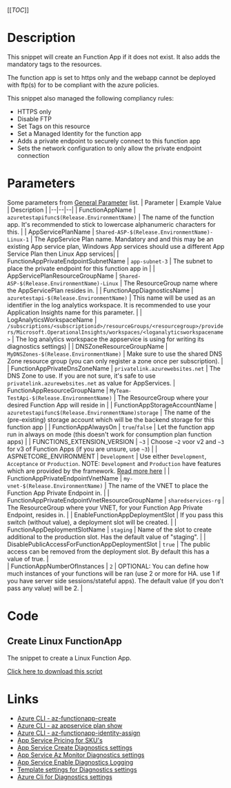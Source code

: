 [[_TOC_]]

# Description
This snippet will create an Function App if it does not exist. It also adds the mandatory tags to the resources.

The function app is set to https only and the webapp cannot be deployed with ftp(s) for to be compliant with the azure policies.

This snippet also managed the following compliancy rules:
 - HTTPS only
 - Disable FTP
 - Set Tags on this resource
 - Set a Managed Identity for the function app
 - Adds a private endpoint to securely connect to this function app
 - Sets the network configuration to only allow the private endpoint connection

# Parameters
Some parameters from [General Parameter](/Azure/Azure-CLI-Snippets) list.
| Parameter | Example Value | Description |
|--|--|--|
| FunctionAppName | `azuretestapifunc$(Release.EnvironmentName)` | The name of the function app. It's recommended to stick to lowercase alphanumeric characters for this. |
| AppServicePlanName | `Shared-ASP-$(Release.EnvironmentName)-Linux-1` | The AppService Plan name. Mandatory and and this may be an existing App service plan, Windows App services should use a different App Service Plan then Linux App services|
| FunctionAppPrivateEndpointSubnetName | `app-subnet-3` | The subnet to place the private endpoint for this function app in |
| AppServicePlanResourceGroupName | `Shared-ASP-$(Release.EnvironmentName)-Linux` | The ResourceGroup name where the AppServicePlan resides in. |
| FunctionAppDiagnosticsName | `azuretestapi-$(Release.EnvironmentName)` | This name will be used as an identifier in the log analytics workspace. It is recommended to use your Application Insights name for this parameter. |
| LogAnalyticsWorkspaceName | `/subscriptions/<subscriptionid>/resourceGroups/<resourcegroup>/providers/Microsoft.OperationalInsights/workspaces/<loganalyticsworkspacename>` | The log analytics workspace the appservice is using for writing its diagnostics settings) |
| DNSZoneResourceGroupName | `MyDNSZones-$(Release.EnvironmentName)` | Make sure to use the shared DNS Zone resource group (you can only register a zone once per subscription). |
| FunctionAppPrivateDnsZoneName | `privatelink.azurewebsites.net` | The DNS Zone to use. If you are not sure, it's safe to use `privatelink.azurewebsites.net` as value for AppServices.
| FunctionAppResourceGroupName | `MyTeam-TestApi-$(Release.EnvironmentName)` | The ResourceGroup where your desired Function App will reside in |
| FunctionAppStorageAccountName | `azuretestapifunc$(Release.EnvironmentName)storage` | The name of the (pre-existing) storage account which will be the backend storage for this function app |
| FunctionAppAlwaysOn | `true`/`false` | Let the function app run in always on mode (this doesn't work for consumption plan function apps) |
| FUNCTIONS_EXTENSION_VERSION | `~3` | Choose `~2` voor v2 and `~3` for v3 of Function Apps (if you are unsure, use `~3`) |
| ASPNETCORE_ENVIRONMENT | `Development` | Use either `Development`, `Acceptance` or `Production`. NOTE: `Development` and `Production` have features which are provided by the framework. [Read more here](https://docs.microsoft.com/en-us/aspnet/core/fundamentals/environments) |
| FunctionAppPrivateEndpointVnetName | `my-vnet-$(Release.EnvironmentName)` | The name of the VNET to place the Function App Private Endpoint in. |
| FunctionAppPrivateEndpointVnetResourceGroupName | `sharedservices-rg` | The ResourceGroup where your VNET, for your Function App Private Endpoint, resides in. |
| EnableFunctionAppDeploymentSlot | If you pass this switch (without value), a deployment slot will be created. | 
| FunctionAppDeploymentSlotName | `staging` | Name of the slot to create additional to the production slot. Has the default value of "staging". |
| DisablePublicAccessForFunctionAppDeploymentSlot | `true` | The public access can be removed from the deployment slot. By default this has a value of true. |  
| FunctionAppNumberOfInstances | `2` | OPTIONAL: You can define how much instances of your functions will be ran (use 2 or more for HA. use 1 if you have server side sessions/stateful apps). The default value (if you don't pass any value) will be 2. |

# Code
## Create Linux FunctionApp
The snippet to create a Linux Function App.

[Click here to download this script](../../../../src/Functions/Create-Function-App-Linux.ps1)

# Links

- [Azure CLI - az-functionapp-create](https://docs.microsoft.com/en-us/cli/azure/functionapp?view=azure-cli-latest#az-functionapp-create)
- [Azure CLI - az appservice plan show](https://docs.microsoft.com/en-us/cli/azure/appservice/plan?view=azure-cli-latest#az-appservice-plan-show)
- [Azure CLI - az-functionapp-identity-assign](https://docs.microsoft.com/en-us/cli/azure/functionapp/identity?view=azure-cli-latest#az-functionapp-identity-assign)
- [App Service Pricing for SKU's](https://azure.microsoft.com/nl-nl/pricing/details/app-service/windows/)
- [App Service Create Diagnostics settings](https://docs.microsoft.com/en-us/azure/azure-monitor/platform/diagnostic-settings)
- [App Service Az Monitor Diagnostics settings](https://docs.microsoft.com/en-us/cli/azure/monitor/diagnostic-settings?view=azure-cli-latest#az-monitor-diagnostic-settings-update)
- [App Service Enable Diagnostics Logging](https://docs.microsoft.com/en-us/azure/app-service/troubleshoot-diagnostic-logs)
- [Template settings for Diagnostics settings](https://docs.microsoft.com/en-us/azure/azure-monitor/samples/resource-manager-diagnostic-settings)
- [Azure Cli for Diagnostics settings](http://techgenix.com/azure-diagnostic-settings/)
